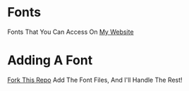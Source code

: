 # Fonts

Fonts That You Can Access On [My Website](https://jj.is-a.dev/fonts)

# Adding A Font

[Fork This Repo](https://github.com/TheBotlyNoob/fonts/fork) Add The Font Files, And I'll Handle The Rest!
